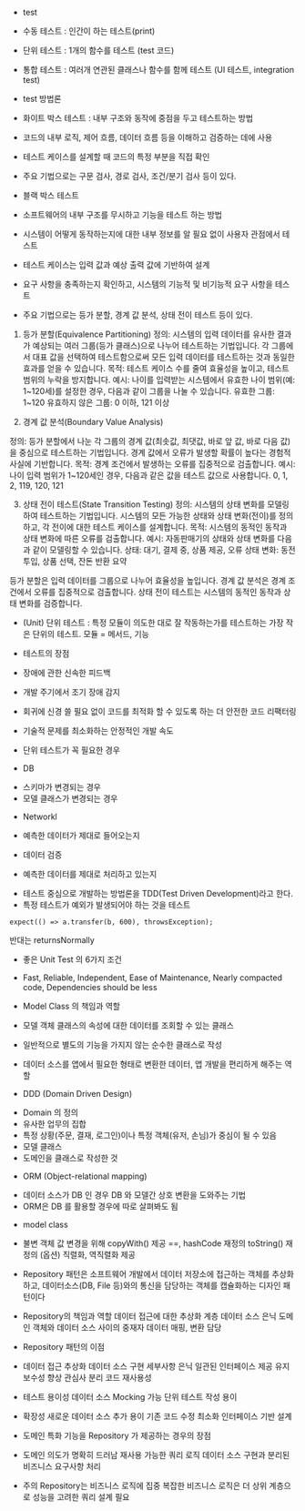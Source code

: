 * test
* 수동 테스트 : 인간이 하는 테스트(print)
* 단위 테스트 : 1개의 함수를 테스트 (test 코드)
* 통합 테스트 : 여러개 연관된 클래스나 함수를 함께 테스트 (UI 테스트, integration test)

* test 방법론
* 화이트 박스 테스트 : 내부 구조와 동작에 중점을 두고 테스트하는 방법
* 코드의 내부 로직, 제어 흐름, 데이터 흐름 등을 이해하고 검증하는 데에 사용
* 테스트 케이스를 설계할 때 코드의 특정 부분을 직접 확인
* 주요 기법으로는 구문 검사, 경로 검사, 조건/분기 검사 등이 있다.

* 블랙 박스 테스트
* 소프트웨어의 내부 구조를 무시하고 기능을 테스트 하는 방법
* 시스템이 어떻게 동작하는지에 대한 내부 정보를 알 필요 없이 사용자 관점에서 테스트
* 테스트 케이스는 입력 값과 예상 출력 값에 기반하여 설계
* 요구 사항을 충족하는지 확인하고, 시스템의 기능적 및 비기능적 요구 사항을 테스트
* 주요 기법으로는 등가 분할, 경계 값 분석, 상태 전이 테스트 등이 있다.
1. 등가 분할(Equivalence Partitioning)
정의:
시스템의 입력 데이터를 유사한 결과가 예상되는 여러 그룹(등가 클래스)으로 나누어 테스트하는 기법입니다.
각 그룹에서 대표 값을 선택하여 테스트함으로써 모든 입력 데이터를 테스트하는 것과 동일한 효과를 얻을 수 있습니다.
목적:
테스트 케이스 수를 줄여 효율성을 높이고, 테스트 범위의 누락을 방지합니다.
예시:
나이를 입력받는 시스템에서 유효한 나이 범위(예: 1~120세)를 설정한 경우, 다음과 같이 그룹을 나눌 수 있습니다.
유효한 그룹: 1~120
유효하지 않은 그룹: 0 이하, 121 이상

2. 경계 값 분석(Boundary Value Analysis)

정의:
등가 분할에서 나눈 각 그룹의 경계 값(최솟값, 최댓값, 바로 앞 값, 바로 다음 값)을 중심으로 테스트하는 기법입니다.
경계 값에서 오류가 발생할 확률이 높다는 경험적 사실에 기반합니다.
목적:
경계 조건에서 발생하는 오류를 집중적으로 검출합니다.
예시:
나이 입력 범위가 1~120세인 경우, 다음과 같은 값을 테스트 값으로 사용합니다.
0, 1, 2, 119, 120, 121

3. 상태 전이 테스트(State Transition Testing)
정의:
시스템의 상태 변화를 모델링하여 테스트하는 기법입니다.
시스템의 모든 가능한 상태와 상태 변화(전이)를 정의하고, 각 전이에 대한 테스트 케이스를 설계합니다.
목적:
시스템의 동적인 동작과 상태 변화에 따른 오류를 검출합니다.
예시:
자동판매기의 상태와 상태 변화를 다음과 같이 모델링할 수 있습니다.
상태: 대기, 결제 중, 상품 제공, 오류
상태 변화: 동전 투입, 상품 선택, 잔돈 반환
요약

등가 분할은 입력 데이터를 그룹으로 나누어 효율성을 높입니다.
경계 값 분석은 경계 조건에서 오류를 집중적으로 검출합니다.
상태 전이 테스트는 시스템의 동적인 동작과 상태 변화를 검증합니다.

* (Unit) 단위 테스트 : 특정 모듈이 의도한 대로 잘 작동하는가를 테스트하는 가장 작은 단위의 테스트. 모듈 = 메서드, 기능

* 테스트의 장점
* 장애에 관한 신속한 피드백
* 개발 주기에서 조기 장애 감지
* 회귀에 신경 쓸 필요 없이 코드를 최적화 할 수 있도록 하는 더 안전한 코드 리팩터링
* 기술적 문제를 최소화하는 안정적인 개발 속도

* 단위 테스트가 꼭 필요한 경우
* DB 
- 스키마가 변경되는 경우
- 모델 클래스가 변경되는 경우
* Networkl
-  예측한 데이터가 제대로 들어오는지
* 데이터 검증
- 예측한 데이터를 제대로 처리하고 있는지

* 테스트 중심으로 개발하는 방법론을 TDD(Test Driven Development)라고 한다.
* 특정 테스트가 예외가 발생되어야 하는 것을 테스트 
```
expect(() => a.transfer(b, 600), throwsException);
```
반대는 returnsNormally

* 좋은 Unit Test 의 6가지 조건
* Fast, Reliable, Independent, Ease of Maintenance, Nearly compacted code, Dependencies should be less

* Model Class 의 책임과 역할
* 모델 객체 클래스의 속성에 대한 데이터를 조회할 수 있는 클래스
* 일반적으로 별도의 기능을 가지지 않는 순수한 클래스로 작성
* 데이터 소스를 앱에서 필요한 형태로 변환한 데이터, 앱 개발을 편리하게 해주는 역할
* DDD (Domain Driven Design)
- Domain 의 정의
- 유사한 업무의 집합
- 특정 상황(주문, 결재, 로그인)이나 특정 객체(유저, 손님)가 중심이 될 수 있음
- 모델 클래스
- 도메인을 클래스로 작성한 것
* ORM (Object-relational mapping)
- 데이터 소스가 DB 인 경우 DB 와 모델간 상호 변환을 도와주는 기법
- ORM은 DB 를 활용할 경우에 따로 살펴봐도 됨
  
* model class
* 불변 객체
  값 변경을 위해 copyWith() 제공
  ==, hashCode 재정의
  toString() 재정의
  (옵션) 직렬화, 역직렬화 제공

* Repository 패턴은 소프트웨어 개발에서 데이터 저장소에 접근하는 객체를 추상화하고,
  데이터소스(DB, File 등)와의 통신을 담당하는 객체를 캡슐화하는 디자인 패턴이다

* Repository의 책임과 역할
  데이터 접근에 대한 추상화 계층
  데이터 소스 은닉
  도메인 객체와 데이터 소스 사이의 중재자
  데이터 매핑, 변환 담당

* Repository 패턴의 이점
* 데이터 접근 추상화
  데이터 소스 구현 세부사항 은닉
  일관된 인터페이스 제공
유지보수성 향상
  관심사 분리
  코드 재사용성
* 테스트 용이성
데이터 소스 Mocking 가능
단위 테스트 작성 용이
* 확장성
새로운 데이터 소스 추가 용이
기존 코드 수정 최소화
인터페이스 기반 설계

* 도메인 특화 기능을 Repository 가 제공하는 경우의 장점
* 도메인 의도가 명확히 드러남
  재사용 가능한 쿼리 로직
  데이터 소스 구현과 분리된 비즈니스 요구사항 처리

* 주의
  Repository는 비즈니스 로직에 집중
  복잡한 비즈니스 로직은 더 상위 계층으로
  성능을 고려한 쿼리 설계 필요

